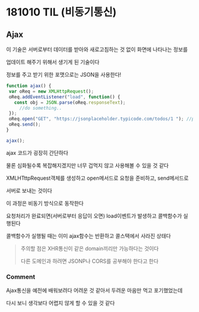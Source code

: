 # 181010 TIL (비동기통신)

## Ajax

이 기술은 서버로부터 데이터를 받아와 새로고침하는 것 없이 화면에 나타나는 정보를

업데이트 해주기 위해서 생기게 된 기술이다

정보를 주고 받기 위한 포맷으로는 JSON을 사용한다!

```js
function ajax() {
 var oReq = new XMLHttpRequest();
 oReq.addEventListener("load", function() {
   const obj = JSON.parse(oReq.responseText);
     //do something..
 });    
 oReq.open("GET", "https://jsonplaceholder.typicode.com/todos/1 "); //parameter를 붙여서 보낼수있음.
 oReq.send();
}

ajax();
```

ajax 코드가 굉장히 간단하다

물론 심화될수록 복잡해지겠지만 너무 겁먹지 않고 사용해볼 수 있을 것 같다

XMLHTttpRequest객체를 생성하고 open메서드로 요청을 준비하고, send메서드로

서버로 보내는 것이다

이 과정은 비동기 방식으로 동작한다

요청처리가 완료되면(서버로부터 응답이 오면) load이벤트가 발생하고 콜백함수가 실행된다

콜백함수가 실행될 때는 이미 ajax함수는 반환하고 콜스택에서 사라진 상태다

>  주의할 점은 XHR통신이 같은 domain끼리만 가능하다는 것이다
>
> 다른 도메인과 하려면 JSONP나 CORS를 공부해야 한다고 한다



### Comment

Ajax통신을 예전에 배워보려다 어려운 것 같아서 두려운 마음만 먹고 포기했었는데

다시 보니 생각보다 어렵지 않게 할 수 있을 것 같다